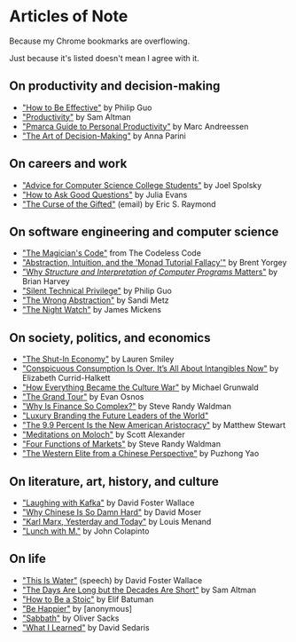 # Articles of Note

Because my Chrome bookmarks are overflowing.

Just because it's listed doesn't mean I agree with it.

## On productivity and decision-making

* ["How to Be Effective"](http://www.pgbovine.net/productivity-tips.htm) by Philip Guo
* ["Productivity"](https://blog.samaltman.com/productivity) by Sam Altman
* ["Pmarca Guide to Personal Productivity"](https://pmarchive.com/guide_to_personal_productivity.html) by Marc Andreessen
* ["The Art of Decision-Making"](https://www.newyorker.com/magazine/2019/01/21/the-art-of-decision-making) by Anna Parini

## On careers and work

* ["Advice for Computer Science College Students"](https://www.joelonsoftware.com/2005/01/02/advice-for-computer-science-college-students/) by Joel Spolsky
* ["How to Ask Good Questions"](https://jvns.ca/blog/good-questions/) by Julia Evans
* ["The Curse of the Gifted"](https://lwn.net/2000/0824/a/esr-sharing.php3) (email) by Eric S. Raymond

## On software engineering and computer science

* ["The Magician's Code"](http://thecodelesscode.com/case/195) from The Codeless Code
* ["Abstraction, Intuition, and the 'Monad Tutorial Fallacy'"](https://byorgey.wordpress.com/2009/01/12/abstraction-intuition-and-the-monad-tutorial-fallacy/) by Brent Yorgey
* ["Why *Structure and Interpretation of Computer Programs* Matters"](https://people.eecs.berkeley.edu/~bh/sicp.html) by Brian Harvey
* ["Silent Technical Privilege"](http://pgbovine.net/tech-privilege.htm) by Philip Guo
* ["The Wrong Abstraction"](https://sandimetz.com/blog/2016/1/20/the-wrong-abstraction) by Sandi Metz
* ["The Night Watch"](https://www.usenix.org/system/files/1311_05-08_mickens.pdf) by James Mickens

## On society, politics, and economics

* ["The Shut-In Economy"](https://medium.com/matter/the-shut-in-economy-ec3ec1294816) by Lauren Smiley
* ["Conspicuous Consumption Is Over. It’s All About Intangibles Now"](https://aeon.co/ideas/conspicuous-consumption-is-over-its-all-about-intangibles-now) by Elizabeth Currid-Halkett
* ["How Everything Became the Culture War"](https://www.politico.com/magazine/story/2018/11/02/culture-war-liberals-conservatives-trump-2018-222095) by Michael Grunwald
* ["The Grand Tour"](https://www.newyorker.com/magazine/2011/04/18/the-grand-tour) by Evan Osnos
* ["Why Is Finance So Complex?"](https://www.interfluidity.com/v2/2669.html) by Steve Randy Waldman
* ["Luxury Branding the Future Leaders of the World"](https://thelastpsychiatrist.com/2011/11/luxury_branding_the_future_lea.html)
* ["The 9.9 Percent Is the New American Aristocracy"](https://www.theatlantic.com/magazine/archive/2018/06/the-birth-of-a-new-american-aristocracy/559130/) by Matthew Stewart
* ["Meditations on Moloch"](https://slatestarcodex.com/2014/07/30/meditations-on-moloch/) by Scott Alexander
* ["Four Functions of Markets"](https://www.interfluidity.com/v2/7333.html) by Steve Randy Waldman
* ["The Western Elite from a Chinese Perspective"](https://americanaffairsjournal.org/2017/11/western-elite-chinese-perspective/) by Puzhong Yao

## On literature, art, history, and culture

* ["Laughing with Kafka"](https://www.jstor.org/stable/41765707) by David Foster Wallace
* ["Why Chinese Is So Damn Hard"](http://www.pinyin.info/readings/texts/moser.html) by David Moser
* ["Karl Marx, Yesterday and Today"](https://www.newyorker.com/magazine/2016/10/10/karl-marx-yesterday-and-today) by Louis Menand
* ["Lunch with M."](https://www.newyorker.com/magazine/2009/11/23/lunch-with-m) by John Colapinto

## On life

* ["This Is Water"](https://fs.blog/2012/04/david-foster-wallace-this-is-water/) (speech) by David Foster Wallace
* ["The Days Are Long but the Decades Are Short"](https://blog.samaltman.com/the-days-are-long-but-the-decades-are-short) by Sam Altman
* ["How to Be a Stoic"](https://www.newyorker.com/magazine/2016/12/19/how-to-be-a-stoic) by Elif Batuman
* ["Be Happier"](https://www.lesswrong.com/posts/JHcTP4Ad8QAmRTCZm/be-happier) by [anonymous]
* ["Sabbath"](https://www.nytimes.com/2015/08/16/opinion/sunday/oliver-sacks-sabbath.html) by Oliver Sacks
* ["What I Learned"](https://www.newyorker.com/magazine/2006/06/26/what-i-learned) by David Sedaris

